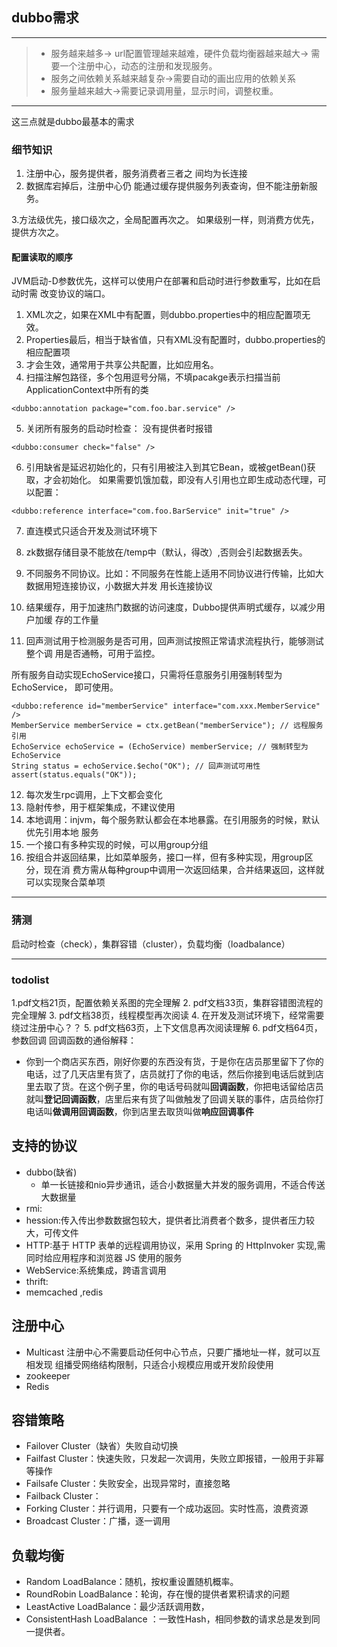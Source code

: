 

## dubbo需求

---

> - 服务越来越多-> url配置管理越来越难，硬件负载均衡器越来越大-> 需要一个注册中心，动态的注册和发现服务。
>- 服务之间依赖关系越来越复杂->需要自动的画出应用的依赖关系
>- 服务量越来越大->需要记录调用量，显示时间，调整权重。

---
这三点就是dubbo最基本的需求
### 细节知识
1. 注册中心，服务提供者，服务消费者三者之
间均为长连接
2. 数据库宕掉后，注册中心仍
能通过缓存提供服务列表查询，但不能注册新服务。

3.方法级优先，接口级次之，全局配置再次之。
如果级别一样，则消费方优先，提供方次之。

#### 配置读取的顺序
JVM启动-D参数优先，这样可以使用户在部署和启动时进行参数重写，比如在启动时需
改变协议的端口。
1. XML次之，如果在XML中有配置，则dubbo.properties中的相应配置项无效。
2. Properties最后，相当于缺省值，只有XML没有配置时，dubbo.properties的相应配置项
3. 才会生效，通常用于共享公共配置，比如应用名。
4. 扫描注解包路径，多个包用逗号分隔，不填pacakge表示扫描当前ApplicationContext中所有的类 
```
<dubbo:annotation package="com.foo.bar.service" />
```
5. 关闭所有服务的启动时检查：
没有提供者时报错
```
<dubbo:consumer check="false" />
```
6. 引用缺省是延迟初始化的，只有引用被注入到其它Bean，或被getBean()获取，才会初始化。
如果需要饥饿加载，即没有人引用也立即生成动态代理，可以配置：
```
<dubbo:reference interface="com.foo.BarService" init="true" />
```
7. 直连模式只适合开发及测试环境下
8. zk数据存储目录不能放在/temp中（默认，得改）,否则会引起数据丢失。

9. 不同服务不同协议。比如：不同服务在性能上适用不同协议进行传输，比如大数据用短连接协议，小数据大并发
用长连接协议 

10. 结果缓存，用于加速热门数据的访问速度，Dubbo提供声明式缓存，以减少用户加缓
存的工作量

11. 回声测试用于检测服务是否可用，回声测试按照正常请求流程执行，能够测试整个调
用是否通畅，可用于监控。

所有服务自动实现EchoService接口，只需将任意服务引用强制转型为EchoService，
即可使用。
```
<dubbo:reference id="memberService" interface="com.xxx.MemberService" />
MemberService memberService = ctx.getBean("memberService"); // 远程服务引用
EchoService echoService = (EchoService) memberService; // 强制转型为EchoService
String status = echoService.$echo("OK"); // 回声测试可用性
assert(status.equals("OK"));
```
12. 每次发生rpc调用，上下文都会变化
13. 隐射传参，用于框架集成，不建议使用
14. 本地调用：injvm，每个服务默认都会在本地暴露。在引用服务的时候，默认优先引用本地
服务
15. 一个接口有多种实现的时候，可以用group分组
16. 按组合并返回结果，比如菜单服务，接口一样，但有多种实现，用group区分，现在消
费方需从每种group中调用一次返回结果，合并结果返回，这样就可以实现聚合菜单项

---

### 猜测
启动时检查（check），集群容错（cluster），负载均衡（loadbalance）

---

### todolist
1.pdf文档21页，配置依赖关系图的完全理解
2. pdf文档33页，集群容错图流程的完全理解
3. pdf文档38页，线程模型再次阅读
4. 在开发及测试环境下，经常需要绕过注册中心？？
5. pdf文档63页，上下文信息再次阅读理解
6. pdf文档64页，参数回调
回调函数的通俗解释：

- 你到一个商店买东西，刚好你要的东西没有货，于是你在店员那里留下了你的电话，过了几天店里有货了，店员就打了你的电话，然后你接到电话后就到店里去取了货。在这个例子里，你的电话号码就叫**回调函数**，你把电话留给店员就叫**登记回调函数**，店里后来有货了叫做触发了回调关联的事件，店员给你打电话叫**做调用回调函数**，你到店里去取货叫做**响应回调事件**
## 支持的协议
- dubbo(缺省)
  - 单一长链接和nio异步通讯，适合小数据量大并发的服务调用，不适合传送大数据量
- rmi:
- hession:传入传出参数数据包较大，提供者比消费者个数多，提供者压力较大，可传文件
- HTTP:基于 HTTP 表单的远程调用协议，采用 Spring 的 HttpInvoker 实现,需同时给应用程序和浏览器 JS 使用的服务
- WebService:系统集成，跨语言调用
- thrift:
- memcached ,redis
## 注册中心
- Multicast 注册中心不需要启动任何中心节点，只要广播地址一样，就可以互相发现
组播受网络结构限制，只适合小规模应用或开发阶段使用
- zookeeper
- Redis
## 容错策略
- Failover Cluster（缺省）失败自动切换
- Failfast Cluster：快速失败，只发起一次调用，失败立即报错，一般用于非幂等操作
- Failsafe Cluster：失败安全，出现异常时，直接忽略
- Failback Cluster：
- Forking Cluster：并行调用，只要有一个成功返回。实时性高，浪费资源
- Broadcast Cluster：广播，逐一调用
## 负载均衡
- Random LoadBalance：随机，按权重设置随机概率。
- RoundRobin LoadBalance：轮询，存在慢的提供者累积请求的问题
- LeastActive LoadBalance：最少活跃调用数，
- ConsistentHash LoadBalance ：一致性Hash，相同参数的请求总是发到同一提供者。

